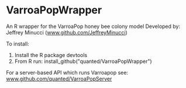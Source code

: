# VarroaPopWrapper
An R wrapper for the VarroaPop honey bee colony model
Developed by: Jeffrey Minucci (www.github.com/JeffreyMinucci)

To install:

1) Install the R package devtools
2) From R run: 
  install_github("quanted/VarroaPopWrapper")


For a server-based API which runs Varroapop see:
www.github.com/quanted/VarroaPopServer
